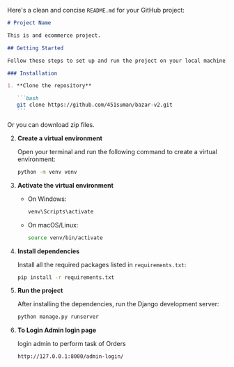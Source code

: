 Here's a clean and concise `README.md` for your GitHub project:

````markdown
# Project Name

This is and ecommerce project.

## Getting Started

Follow these steps to set up and run the project on your local machine.

### Installation

1. **Clone the repository**

   ```bash
   git clone https://github.com/451suman/bazar-v2.git
   ```
````

Or you can download zip files.

2. **Create a virtual environment**

   Open your terminal and run the following command to create a virtual environment:

   ```bash
   python -m venv venv
   ```

3. **Activate the virtual environment**

   - On Windows:

     ```bash
     venv\Scripts\activate
     ```

   - On macOS/Linux:

     ```bash
     source venv/bin/activate
     ```

4. **Install dependencies**

   Install all the required packages listed in `requirements.txt`:

   ```bash
   pip install -r requirements.txt
   ```

5. **Run the project**

   After installing the dependencies, run the Django development server:

   ```bash
   python manage.py runserver
   ```

6. **To Login Admin login page**

   login admin to perform task of Orders

   ```bash
   http://127.0.0.1:8000/admin-login/
   ```
